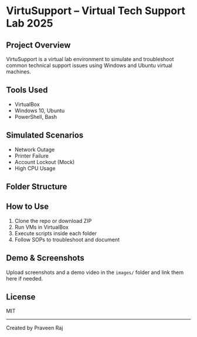 # VirtuSupport – Virtual Tech Support Lab 2025

## Project Overview
VirtuSupport is a virtual lab environment to simulate and troubleshoot common technical support issues using Windows and Ubuntu virtual machines.

## Tools Used
- VirtualBox
- Windows 10, Ubuntu
- PowerShell, Bash

## Simulated Scenarios
- Network Outage
- Printer Failure
- Account Lockout (Mock)
- High CPU Usage

## Folder Structure


## How to Use
1. Clone the repo or download ZIP
2. Run VMs in VirtualBox
3. Execute scripts inside each folder
4. Follow SOPs to troubleshoot and document

## Demo & Screenshots
Upload screenshots and a demo video in the `images/` folder and link them here if needed.

## License
MIT

---
Created by Praveen Raj
